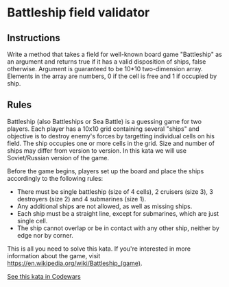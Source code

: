 # Battleship field validator

## Instructions
Write a method that takes a field for well-known board game "Battleship" as an argument
and returns true if it has a valid disposition of ships, false otherwise.
Argument is guaranteed to be 10*10 two-dimension array.
Elements in the array are numbers, 0 if the cell is free and 1 if occupied by ship.

## Rules
Battleship (also Battleships or Sea Battle) is a guessing game for two players.
Each player has a 10x10 grid containing several "ships"
and objective is to destroy enemy's forces by targetting individual cells on his field.
The ship occupies one or more cells in the grid.
Size and number of ships may differ from version to version.
In this kata we will use Soviet/Russian version of the game.

Before the game begins, players set up the board
and place the ships accordingly to the following rules:

- There must be single battleship (size of 4 cells), 2 cruisers (size 3), 3 destroyers (size 2) and 4 submarines (size 1).
- Any additional ships are not allowed, as well as missing ships.
- Each ship must be a straight line, except for submarines, which are just single cell.
- The ship cannot overlap or be in contact with any other ship, neither by edge nor by corner.

This is all you need to solve this kata. If you're interested in more information about the game, visit https://en.wikipedia.org/wiki/Battleship_(game).

[See this kata in Codewars](https://www.codewars.com/kata/52bb6539a4cf1b12d90005b7)